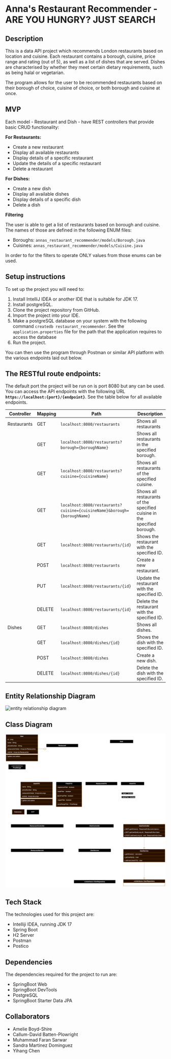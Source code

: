 # Anna's Restaurant Recommender - ARE YOU HUNGRY? JUST SEARCH 
## Description
This is a data API project which recommends London restaurants based on location and cuisine. Each restaurant contains a borough, cuisine, price range and rating (out of 5), as well as a list of dishes that are served. Dishes are characterised by whether they meet certain dietary requirements, such as being halal or vegetarian. 

The program allows for the user to be recommended restaurants based on their borough of choice, cuisine of choice, or both borough and cuisine at once. 

## MVP

Each model - Restaurant and Dish - have REST controllers that provide basic CRUD functionality:

**For Restaurants:**
- Create a new restaurant 
- Display all available restaurants
- Display details of a specific restaurant
- Update the details of a specific restaurant
- Delete a restaurant

**For Dishes:**
- Create a new dish
- Display all available dishes
- Display details of a specific dish
- Delete a dish

**Filtering**

The user is able to get a list of restaurants based on borough and cuisine. The names of those are defined in the following ENUM files:

- Boroughs: `annas_restaurant_recommender/models/Borough.java`
- Cuisines: `annas_restaurant_recommender/models/Cuisine.java`

In order to for the filters to operate ONLY values from those enums can be used.

## Setup instructions

To set up the project you will need to:
1. Install IntelliJ IDEA or another IDE that is suitable for JDK 17.
2. Install postgreSQL.
3. Clone the project repository from GitHub.
4. Import the project into your IDE.
5. Make a postgreSQL database on your system with the following command `createdb restaurant_recommender`. See the `application.properties` file for the path that the application requires to access the database 
6. Run the project.
   
You can then use the program through Postman or similar API platform with the various endpoints laid out below.

## The RESTful route endpoints:

The default port the project will be run on is port 8080 but any can be used. You can access the API endpoints with the following URL **`https://localhost:{port}/{endpoint}`**. See the table below for all available endpoints.

|Controller | Mapping |Path | Description |
|----------|-----------|------|-------------|
| Restaurants | GET	| `localhost:8080/restaurants` | Shows all restaurants
| | GET	| `localhost:8080/restaurants?borough={boroughName}`	| Shows all restaurants in the specified borough.
| | GET	| `localhost:8080/restaurants?cuisine={cuisineName}`	| Shows all restaurants of the specified cuisine.
| | GET	| `localhost:8080/restaurants?cuisine={cuisineName}&borough={boroughName}`	| Shows all restaurants of the specified cuisine in the specified borough.
| | GET	| `localhost:8080/restaurants/{id}`	| Shows the restaurant with the specified ID.
| | POST	| `localhost:8080/restaurants`	| Create a new restaurant.
| | PUT	| `localhost:8080/restaurants/{id}`	| Update the restaurant with the specified ID.
| | DELETE	| `localhost:8080/restaurants/{id}`	| Delete the restaurant with the specified ID.
| Dishes | GET | `localhost:8080/dishes`	| Shows all dishes.
| | GET	| `localhost:8080/dishes/{id}`	| Shows the dish with the specified ID.
| | POST	| `localhost:8080/dishes`	| Create a new dish.
| | DELETE	| `localhost:8080/dishes/{id}`	| Delete the dish with the specified ID.

## Entity Relationship Diagram
<img src = "./src/main/resources/diagrams/RestaurantRecommendation_ERD.png" alt= "entity relationship diagram"/>

## Class Diagram
<img src ="src/main/resources/diagrams/RestaurantRecommendation_ClassDiagram.png" alt= "class diagram"/>

## Tech Stack

The technologies used for this project are:

- Intelliji IDEA, running JDK 17
- Spring Boot
- H2 Server
- Postman
- Postico

## Dependencies

The dependencies required for the project to run are:
- SpringBoot Web
- SpringBoot DevTools
- PostgreSQL
- SpringBoot Starter Data JPA

## Collaborators

- Amelie Boyd-Shire
- Callum-David Batten-Plowright
- Muhammad Faran Sarwar
- Sandra Martinez Dominguez
- Yihang Chen
